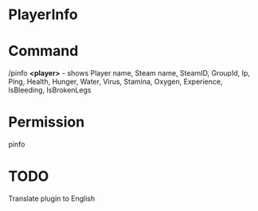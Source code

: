 # PlayerInfo

# Command
/pinfo **&lt;player&gt;** - shows Player name, Steam name, SteamID, GroupId, Ip, Ping, Health, Hunger, Water, Virus, Stamina, Oxygen, Experience, IsBleeding, IsBrokenLegs

# Permission
pinfo

# TODO
Translate plugin to English
